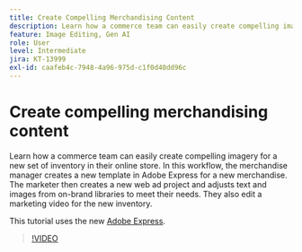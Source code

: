 ```yaml
---
title: Create Compelling Merchandising Content
description: Learn how a commerce team can easily create compelling imagery for a new set of inventory in their online store
feature: Image Editing, Gen AI
role: User
level: Intermediate
jira: KT-13999
exl-id: caafeb4c-7948-4a96-975d-c1f0d40dd96c
---
```

# Create compelling merchandising content

Learn how a commerce team can easily create compelling imagery for a new set of inventory in their online store. In this workflow, the merchandise manager creates a new template in Adobe Express for a new merchandise. The marketer then creates a new web ad project and adjusts text and images from on-brand libraries to meet their needs. They also edit a marketing video for the new inventory.

This tutorial uses the new [Adobe Express](https://www.adobe.com/express/).

>[!VIDEO](https://video.tv.adobe.com/v/3424458?quality=12&learn=on&hidetitle=true)
